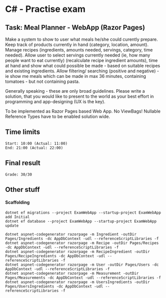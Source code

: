# C# - Practise exam
## Task: Meal Planner - WebApp (Razor Pages)

Make a system to show to user what meals he/she could curently prepare. Keep track of products currently in hand (category, location, amount). Manage recipes (ingredients, amounts needed, servings, category, time needed). Allow user to select servings currently needed (ie, how many people want to eat currently) (recalculate recipe ingredient amounts), time at hand and show what could possible be made - based on suitable recipes and existing ingredients. Allow filtering/ searching (positive and negative) - ie show me meals which can be made in max 36 minutes, containing tomatoes - but not containing pasta.

Generally speaking - these are only broad guidelines. Please write a solution, that you would like to present to the world as your best effort in programming and app-designing (UX is the key).

To be implemented as Razor Pages based Web App. No ViewBags! Nullable Reference Types have to be enabled solution wide.


## Time limits
~~~
Start: 10:00 (Actual: 11:00)
End: 21:00 (Actual: 22:00)
~~~

## Final result
~~~
Grade: 30/30
~~~

## Other stuff

#### Scaffolding
~~~
dotnet ef migrations --project ExamWebApp --startup-project ExamWebApp  add Initial
dotnet ef database --project ExamWebApp --startup-project ExamWebApp update
~~~

~~~
dotnet aspnet-codegenerator razorpage -m Ingredient -outDir Pages/Ingredients -dc AppDbContext -udl --referenceScriptLibraries -f
dotnet aspnet-codegenerator razorpage -m Recipe -outDir Pages/Recipes -dc AppDbContext -udl --referenceScriptLibraries -f
dotnet aspnet-codegenerator razorpage -m RecipeIngredient -outDir Pages/RecipeIngredients -dc AppDbContext -udl --referenceScriptLibraries -f
dotnet aspnet-codegenerator razorpage -m User -outDir Pages/Users -dc AppDbContext -udl --referenceScriptLibraries -f
dotnet aspnet-codegenerator razorpage -m Measurement -outDir Pages/Measurements -dc AppDbContext -udl --referenceScriptLibraries -f
dotnet aspnet-codegenerator razorpage -m UsersIngredients -outDir Pages/UsersIngredients -dc AppDbContext -udl --referenceScriptLibraries -f
~~~
